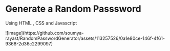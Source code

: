 <h1>Generate a Random Passsword </h1>
<p>Using HTML , CSS and Javascript</p>
![image](https://github.com/soumya-rayast/RandomPasswordGenerator/assets/113257526/0a1e80ce-146f-4f61-9368-2d36c2299097)
